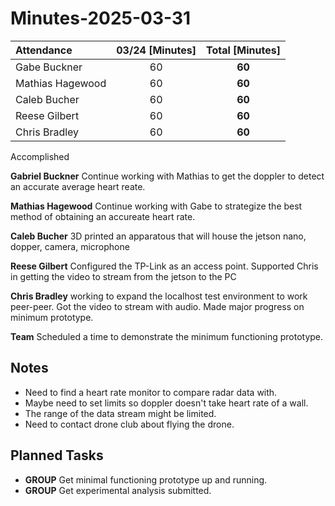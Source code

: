 
# Minutes-2025-03-31

| Attendance       | 03/24 [Minutes] |  Total [Minutes]  |
| :----            | :----:          |  :----:           |
| Gabe Buckner     | 60              | **60**            |
| Mathias Hagewood | 60              | **60**            | 
| Caleb Bucher     | 60              | **60**            |
| Reese Gilbert    | 60              | **60**            |
| Chris Bradley    | 60              | **60**            |  

    
Accomplished

  **Gabriel Buckner** Continue working with Mathias to get the doppler to detect an accurate average heart reate.

  **Mathias Hagewood** Continue working with Gabe to strategize the best method of obtaining an accureate heart rate. 

  **Caleb Bucher** 3D printed an apparatous that will house the jetson nano, dopper, camera, microphone 

  **Reese Gilbert** Configured the TP-Link as an access point. Supported Chris in getting the video to stream from the jetson to the PC

  **Chris Bradley** working to expand the localhost test environment to work peer-peer. Got the video to stream with audio. Made major progress on minimum prototype. 

  **Team** Scheduled a time to demonstrate the minimum functioning prototype. 


## Notes 
- Need to find a heart rate monitor to compare radar data with.
- Maybe need to set limits so doppler doesn't take heart rate of a wall. 
- The range of the data stream might be limited. 
- Need to contact drone club about flying the drone.

  

## Planned Tasks
- **GROUP** Get minimal functioning prototype up and running.
- **GROUP** Get experimental analysis submitted.  


